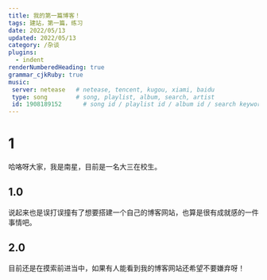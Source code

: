 ```yaml
---
title: 我的第一篇博客！ 
tags: 建站，第一篇，练习
date: 2022/05/13
updated: 2022/05/13
category: /杂谈
plugins:
  - indent
renderNumberedHeading: true
grammar_cjkRuby: true
music:
 server: netease   # netease, tencent, kugou, xiami, baidu
 type: song        # song, playlist, album, search, artist
 id: 1908189152      # song id / playlist id / album id / search keyword
---
```


# 1
哈咯呀大家，我是南星，目前是一名大三在校生。

## 1.0 
说起来也是误打误撞有了想要搭建一个自己的博客网站，也算是很有成就感的一件事情吧。

## 2.0
目前还是在摸索前进当中，如果有人能看到我的博客网站还希望不要嫌弃呀！


